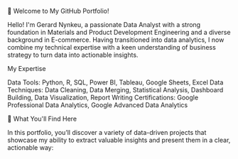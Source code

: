 👋 Welcome to My GitHub Portfolio!

Hello! 
I'm Gerard Nynkeu, a passionate Data Analyst with a strong foundation in Materials and Product Development Engineering and a diverse background in E-commerce. Having transitioned into data analytics, I now combine my technical expertise with a keen understanding of business strategy to turn data into actionable insights.

My Expertise

Data Tools: Python, R, SQL, Power BI, Tableau, Google Sheets, Excel
Data Techniques: Data Cleaning, Data Merging, Statistical Analysis, Dashboard Building, Data Visualization, Report Writing
Certifications: Google Professional Data Analytics, Google Advanced Data Analytics 

🚀 What You'll Find Here

In this portfolio, you’ll discover a variety of data-driven projects that showcase my ability to extract valuable insights and present them in a clear, actionable way:


